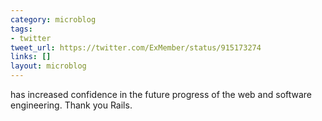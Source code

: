 ```yaml
---
category: microblog
tags:
- twitter
tweet_url: https://twitter.com/ExMember/status/915173274
links: []
layout: microblog
---
```

has increased confidence in the future progress of the web and software engineering. Thank you Rails.

